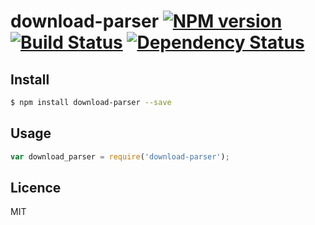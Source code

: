 # download-parser [![NPM version](https://badge.fury.io/js/download-parser.svg)](http://badge.fury.io/js/download-parser) [![Build Status](https://travis-ci.org/cortexjs/download-parser.svg?branch=master)](https://travis-ci.org/cortexjs/download-parser) [![Dependency Status](https://gemnasium.com/cortexjs/download-parser.svg)](https://gemnasium.com/cortexjs/download-parser)

<!-- description -->

## Install

```bash
$ npm install download-parser --save
```

## Usage

```js
var download_parser = require('download-parser');
```

## Licence

MIT
<!-- do not want to make nodeinit to complicated, you can edit this whenever you want. -->